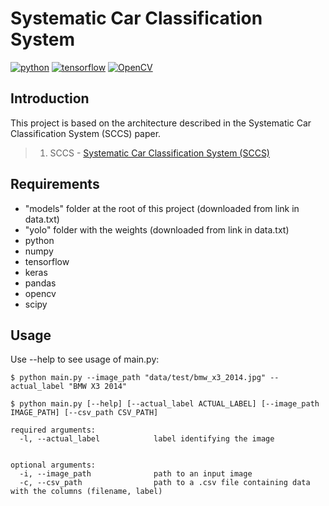 # Systematic Car Classification System
[![python](https://img.shields.io/badge/Python-3.x-ff69b4.svg)]()
[![tensorflow](https://img.shields.io/badge/Tensorflow-1.1x%7C2.0-brightgreen.svg)]()
[![OpenCV](https://img.shields.io/badge/OpenCV-3.x%7C4.x-orange.svg)]()

## Introduction
This project is based on the architecture described in the Systematic Car Classification System (SCCS) paper.

>1. SCCS - [Systematic Car Classification System (SCCS)](Systematic%20Car%20Classification%20System%20(SCCS).pdf)

## Requirements
  - "models" folder at the root of this project (downloaded from link in data.txt)
  - "yolo" folder with the weights (downloaded from link in data.txt)
  - python
  - numpy
  - tensorflow
  - keras
  - pandas
  - opencv
  - scipy

## Usage

Use --help to see usage of main.py:
```
$ python main.py --image_path "data/test/bmw_x3_2014.jpg" --actual_label "BMW X3 2014"
```
```
$ python main.py [--help] [--actual_label ACTUAL_LABEL] [--image_path IMAGE_PATH] [--csv_path CSV_PATH]

required arguments:
  -l, --actual_label            label identifying the image


optional arguments:
  -i, --image_path              path to an input image
  -c, --csv_path                path to a .csv file containing data with the columns (filename, label)
```